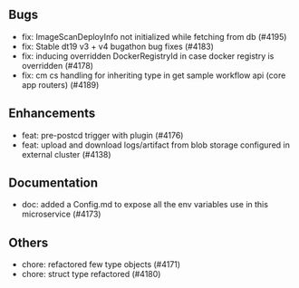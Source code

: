 ## Bugs
- fix: ImageScanDeployInfo not initialized while fetching from db (#4195)
- fix: Stable dt19 v3 + v4 bugathon bug fixes (#4183)
- fix: inducing overridden DockerRegistryId in case docker registry is overridden (#4178)
- fix: cm cs handling for inheriting type in get sample workflow api (core app routers) (#4189)
## Enhancements
- feat: pre-postcd trigger with plugin (#4176)
- feat: upload and download logs/artifact from blob storage configured in external cluster (#4138)
## Documentation
- doc: added a Config.md to expose all the env variables use in this microservice (#4173)
## Others
- chore: refactored few type objects (#4171)
- chore: struct type refactored (#4180)

